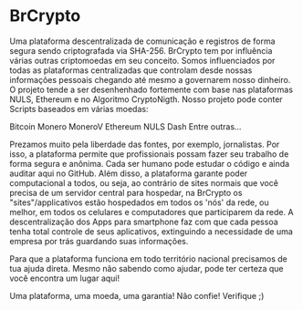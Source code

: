 # BrCrypto

Uma plataforma descentralizada de comunicação e registros de forma segura sendo criptografada via SHA-256.
BrCrypto tem por influência várias outras criptomoedas em seu conceito.
Somos influenciados por todas as plataformas centralizadas que controlam desde nossas informações pessoais chegando até mesmo a governarem nosso dinheiro.
O projeto tende a ser desenhenhado fortemente com base nas plataformas NULS, Ethereum e no Algoritmo CryptoNigth.
Nosso projeto pode conter Scripts baseados em várias moedas:

Bitcoin
Monero
MoneroV
Ethereum
NULS
Dash
Entre outras...

Prezamos muito pela liberdade das fontes, por exemplo, jornalistas. Por isso, a plataforma permite que profissionais possam fazer seu trabalho de forma segura e anônima.
Cada ser humano pode estudar o código e ainda auditar aqui no GitHub.
Além disso, a plataforma garante poder computacional a todos, ou seja, ao contrário de sites normais que você precisa de um servidor central para hospedar, na BrCrypto os "sites"/applicativos estão hospedados em todos os 'nós' da rede, ou melhor, em todos os celulares e computadores que participarem da rede.
A descentralização dos Apps para smartphone faz com que cada pessoa tenha total controle de seus aplicativos, extinguindo a necessidade de uma empresa por trás guardando suas informações.

Para que a plataforma funciona em todo território nacional precisamos de tua ajuda direta. Mesmo não sabendo como ajudar, pode ter certeza que você encontra um lugar aqui!

Uma plataforma, uma moeda, uma garantia!
Não confie! Verifique ;)
